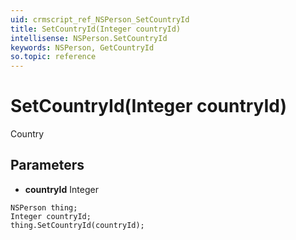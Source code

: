 ```yaml
---
uid: crmscript_ref_NSPerson_SetCountryId
title: SetCountryId(Integer countryId)
intellisense: NSPerson.SetCountryId
keywords: NSPerson, GetCountryId
so.topic: reference
---
```


# SetCountryId(Integer countryId)

Country

## Parameters

* **countryId** Integer

```crmscript
NSPerson thing;
Integer countryId;
thing.SetCountryId(countryId);
```

